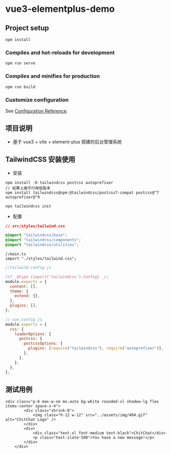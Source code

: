 # vue3-elementplus-demo

## Project setup

```
npm install
```

### Compiles and hot-reloads for development

```
npm run serve
```

### Compiles and minifies for production

```
npm run build
```

### Customize configuration

See [Configuration Reference](https://cli.vuejs.org/config/).

## 项目说明

- 基于 vue3 + vite + element-plus 搭建的后台管理系统

## TailwindCSS 安装使用

- 安装

```
npm install -D tailwindcss postcss autoprefixer
// 如果上面不行用低版本
npm install tailwindcss@npm:@tailwindcss/postcss7-compat postcss@^7 autoprefixer@^9

npx tailwindcss init
```

- 配置

```css
// src/styles/tailwind.css

@import "tailwindcss/base";
@import "tailwindcss/components";
@import "tailwindcss/utilities";
```

```tsx
//main.ts
import "./styles/tailwind.css";
```

```js
//tailwind.config.js

/\*_ @type {import('tailwindcss').Config} _/;
module.exports = {
  content: [],
  theme: {
    extend: {},
  },
  plugins: [],
};
```

```js
// vue.config.js
module.exports = {
  css: {
    loaderOptions: {
      postcss: {
        postcssOptions: {
          plugins: [require("tailwindcss"), require("autoprefixer")],
        },
      },
    },
  },
};
```

## 测试用例

```
<div class="p-6 max-w-sm mx-auto bg-white rounded-xl shadow-lg flex items-center space-x-4">
        <div class="shrink-0">
            <img class="h-12 w-12" src="../assets/img/404.gif" alt="ChitChat Logo" />
        </div>
        <div>
            <div class="text-xl font-medium text-black">ChitChat</div>
            <p class="text-slate-500">You have a new message!</p>
        </div>
    </div>
```
